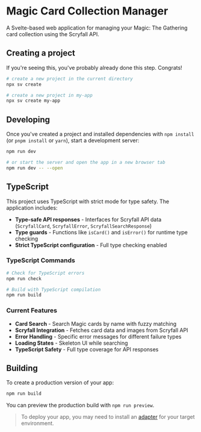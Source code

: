 # Magic Card Collection Manager

A Svelte-based web application for managing your Magic: The Gathering card collection using the Scryfall API.

## Creating a project

If you're seeing this, you've probably already done this step. Congrats!

```sh
# create a new project in the current directory
npx sv create

# create a new project in my-app
npx sv create my-app
```

## Developing

Once you've created a project and installed dependencies with `npm install` (or `pnpm install` or `yarn`), start a development server:

```sh
npm run dev

# or start the server and open the app in a new browser tab
npm run dev -- --open
```

## TypeScript

This project uses TypeScript with strict mode for type safety. The application includes:

- **Type-safe API responses** - Interfaces for Scryfall API data (`ScryfallCard`, `ScryfallError`, `ScryfallSearchResponse`)
- **Type guards** - Functions like `isCard()` and `isError()` for runtime type checking
- **Strict TypeScript configuration** - Full type checking enabled

### TypeScript Commands

```sh
# Check for TypeScript errors
npm run check

# Build with TypeScript compilation
npm run build
```

### Current Features

- **Card Search** - Search Magic cards by name with fuzzy matching
- **Scryfall Integration** - Fetches card data and images from Scryfall API  
- **Error Handling** - Specific error messages for different failure types
- **Loading States** - Skeleton UI while searching
- **TypeScript Safety** - Full type coverage for API responses

## Building

To create a production version of your app:

```sh
npm run build
```

You can preview the production build with `npm run preview`.

> To deploy your app, you may need to install an [adapter](https://svelte.dev/docs/kit/adapters) for your target environment.
